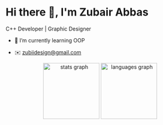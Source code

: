 # Hi there 👋, I'm Zubair Abbas

C++ Developer | Graphic Designer

- 🌱 I’m currently learning OOP

- ✉️ zubiidesign@gmail.com

<div align="center">
  <img src="https://github-readme-stats.vercel.app/api?username=zubiiabbasi&hide_title=false&hide_rank=false&show_icons=true&include_all_commits=true&count_private=true&disable_animations=false&theme=dracula&locale=en&hide_border=false&order=1" height="150" alt="stats graph"  />
  <img src="https://github-readme-stats.vercel.app/api/top-langs?username=zubiiabbasi&locale=en&hide_title=false&layout=compact&card_width=320&langs_count=5&theme=dracula&hide_border=false&order=2" height="150" alt="languages graph"  />
</div>
